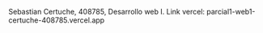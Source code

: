 Sebastian Certuche, 408785, Desarrollo web I. 
Link vercel: parcial1-web1-certuche-408785.vercel.app

